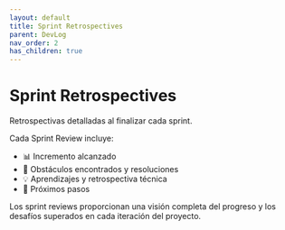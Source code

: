 ```yaml
---
layout: default
title: Sprint Retrospectives
parent: DevLog
nav_order: 2
has_children: true
---
```


# Sprint Retrospectives

Retrospectivas detalladas al finalizar cada sprint.

Cada Sprint Review incluye:
- 📊 Incremento alcanzado
- 🚧 Obstáculos encontrados y resoluciones
- 💡 Aprendizajes y retrospectiva técnica
- 🎯 Próximos pasos

Los sprint reviews proporcionan una visión completa del progreso y los desafíos superados en cada iteración del proyecto.
